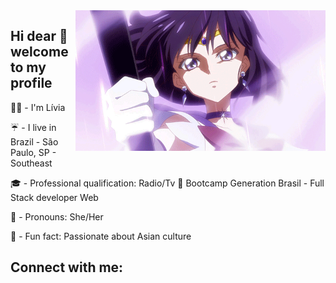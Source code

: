 <img align="right" width="400px" src="https://github.com/liviaguimaraes92/liviaguimaraes92/blob/main/sailor3.gif">

## Hi dear :space_invader: welcome to my profile                                                      

:fairy_woman: - I'm Lívia<p>
:umbrella: - I live in Brazil - São Paulo, SP - Southeast<p>
🎓 - Professional qualification: Radio/Tv 
🚀 Bootcamp Generation Brasil - Full Stack developer Web<p>
🥀 - Pronouns: She/Her<p>
:sushi: - Fun fact: Passionate about Asian culture<p>


## Connect with me:


